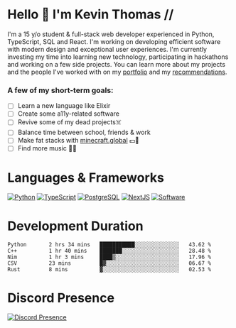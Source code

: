 # Hello 👋 I'm Kevin Thomas //

I'm a 15 y/o student & full-stack web developer experienced in Python, TypeScript, SQL and React. I'm working on developing efficient software with modern design and exceptional user experiences. I'm currently investing my time into learning new technology, participating in hackathons and working on a few side projects. You can learn more about my projects and the people I've worked with on my [portfolio](https://kevinthomas.codes/) and my [recommendations](https://github.com/kevinjosethomas/Testimonials).

### A few of my short-term goals:
- [ ] Learn a new language like Elixir
- [ ] Create some a11y-related software
- [ ] Revive some of my dead projects☠️
- [ ] Balance time between school, friends & work
- [ ] Make fat stacks with [minecraft.global](https://minecraft.global/) 💵💸
- [ ] Find more music 🎵🎶

# Languages & Frameworks
[![Python](https://i.imgur.com/uJCFGqb.png)](https://kevinthomas.codes/stack)
[![TypeScript](https://i.imgur.com/LlHxpmm.png)](https://kevinthomas.codes/stack)
[![PostgreSQL](https://i.imgur.com/JtHCo5L.png)](https://kevinthomas.codes/stack)
[![NextJS](https://i.imgur.com/S1zqWbT.png)](https://kevinthomas.codes/stack)
[![Software](https://i.imgur.com/cdfHm5u.png)](https://kevinthomas.codes/stack)

# Development Duration

<!--START_SECTION:waka-->

```text
Python       2 hrs 34 mins   ███████████░░░░░░░░░░░░░░   43.62 %
C++          1 hr 40 mins    ███████░░░░░░░░░░░░░░░░░░   28.48 %
Nim          1 hr 3 mins     ████▒░░░░░░░░░░░░░░░░░░░░   17.96 %
CSV          23 mins         █▓░░░░░░░░░░░░░░░░░░░░░░░   06.67 %
Rust         8 mins          ▓░░░░░░░░░░░░░░░░░░░░░░░░   02.53 %
```

<!--END_SECTION:waka-->

# Discord Presence
[![Discord Presence](https://lanyard.cnrad.dev/api/418707912836382721)](https:/kevinthomas.codes/)
